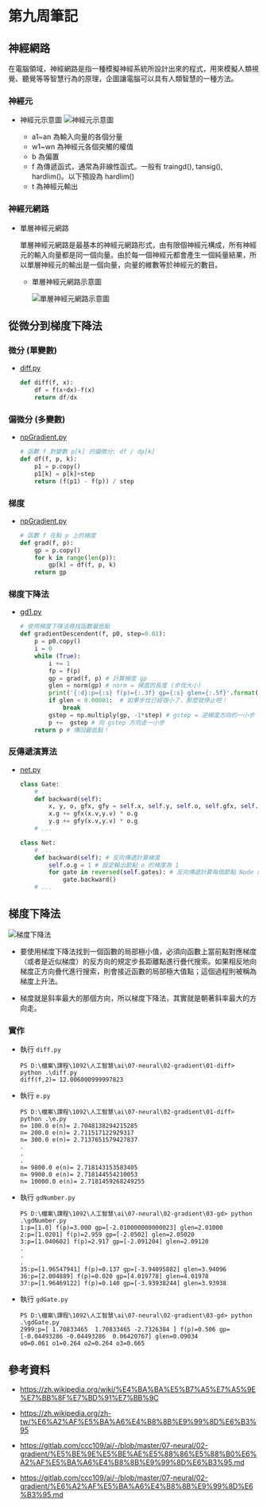 # 第九周筆記

## 神經網路

在電腦領域，神經網路是指一種模擬神經系統所設計出來的程式，用來模擬人類視覺、聽覺等等智慧行為的原理，企圖讓電腦可以具有人類智慧的一種方法。

### 神經元

* 神經元示意圖
  ![神經元示意圖](../img/神經元示意圖.png)

  * a1~an 為輸入向量的各個分量
  * w1~wn 為神經元各個突觸的權值
  * b 為偏置
  * f 為傳遞函式，通常為非線性函式。一般有 traingd(), tansig(), hardlim()。以下預設為 hardlim()
  * t 為神經元輸出

### 神經元網路

* 單層神經元網路

    單層神經元網路是最基本的神經元網路形式，由有限個神經元構成，所有神經元的輸入向量都是同一個向量。由於每一個神經元都會產生一個純量結果，所以單層神經元的輸出是一個向量，向量的維數等於神經元的數目。

  * 單層神經元網路示意圖

    ![單層神經元網路示意圖](../img/單層神經元網路示意圖.png)

## 從微分到梯度下降法

### 微分 (單變數)

* [diff.py](https://gitlab.com/ccc109/ai/-/tree/master/07-neural/02-gradient/01-diff/diff.py)

    ```python
    def diff(f, x):
        df = f(x+dx)-f(x)
        return df/dx
    ```

### 偏微分 (多變數)

* [npGradient.py](https://gitlab.com/ccc109/ai/-/tree/master/07-neural/02-gradient/02-gradient/npGradient.py)

    ```python
    # 函數 f 對變數 p[k] 的偏微分: df / dp[k]
    def df(f, p, k):
        p1 = p.copy()
        p1[k] = p[k]+step
        return (f(p1) - f(p)) / step
    ```

### 梯度

* [npGradient.py](https://gitlab.com/ccc109/ai/-/tree/master/07-neural/02-gradient/02-gradient/npGradient.py)

    ```python
    # 函數 f 在點 p 上的梯度
    def grad(f, p):
        gp = p.copy()
        for k in range(len(p)):
            gp[k] = df(f, p, k)
        return gp
    ```

### 梯度下降法

* [gd1.py](https://gitlab.com/ccc109/ai/-/tree/master/07-neural/02-gradient/03-gd/gd1.py)

    ```python
    # 使用梯度下降法尋找函數最低點
    def gradientDescendent(f, p0, step=0.01):
        p = p0.copy()
        i = 0
        while (True):
            i += 1
            fp = f(p)
            gp = grad(f, p) # 計算梯度 gp
            glen = norm(gp) # norm = 梯度的長度 (步伐大小)
            print('{:d}:p={:s} f(p)={:.3f} gp={:s} glen={:.5f}'.format(i, str(p), fp, str(gp), glen))
            if glen < 0.00001:  # 如果步伐已經很小了，那麼就停止吧！
                break
            gstep = np.multiply(gp, -1*step) # gstep = 逆梯度方向的一小步
            p +=  gstep # 向 gstep 方向走一小步
        return p # 傳回最低點！
    ```

### 反傳遞演算法

* [net.py](https://gitlab.com/ccc109/ai/-/tree/master/07-neural/02-gradient/04-net/net.py)

    ```python
    class Gate:
        # ...
        def backward(self):
            x, y, o, gfx, gfy = self.x, self.y, self.o, self.gfx, self.gfy
            x.g += gfx(x.v,y.v) * o.g
            y.g += gfy(x.v,y.v) * o.g
        # ...

    class Net:
        # ...
        def backward(self): # 反向傳遞計算梯度 
            self.o.g = 1 # 設定輸出節點 o 的梯度為 1
            for gate in reversed(self.gates): # 反向傳遞計算每個節點 Node 的梯度 g
                gate.backward()
        # ...

    ```

## 梯度下降法

![梯度下降法](../img/Gradient.jpg)

* 要使用梯度下降法找到一個函數的局部極小值，必須向函數上當前點對應梯度（或者是近似梯度）的反方向的規定步長距離點進行疊代搜索。如果相反地向梯度正方向疊代進行搜索，則會接近函數的局部極大值點；這個過程則被稱為梯度上升法。

* 梯度就是斜率最大的那個方向，所以梯度下降法，其實就是朝著斜率最大的方向走。

### 實作

* 執行 `diff.py`

    ```text
    PS D:\檔案\課程\1092\人工智慧\ai\07-neural\02-gradient\01-diff> python .\diff.py    
    diff(f,2)= 12.006000999997823
    ```

* 執行 `e.py`

    ```text
    PS D:\檔案\課程\1092\人工智慧\ai\07-neural\02-gradient\01-diff> python .\e.py         
    n= 100.0 e(n)= 2.7048138294215285
    n= 200.0 e(n)= 2.711517122929317  
    n= 300.0 e(n)= 2.7137651579427837 
    .
    .
    .
    n= 9800.0 e(n)= 2.718143153583405
    n= 9900.0 e(n)= 2.718144554210053
    n= 10000.0 e(n)= 2.7181459268249255
    ```

* 執行 `gdNumber.py`

    ```text
    PS D:\檔案\課程\1092\人工智慧\ai\07-neural\02-gradient\03-gd> python .\gdNumber.py
    1:p=[1.0] f(p)=3.000 gp=[-2.010000000000023] glen=2.01000
    2:p=[1.0201] f(p)=2.959 gp=[-2.0502] glen=2.05020
    3:p=[1.040602] f(p)=2.917 gp=[-2.091204] glen=2.09120
    .
    .
    .
    35:p=[1.96547941] f(p)=0.137 gp=[-3.94095882] glen=3.94096
    36:p=[2.004889] f(p)=0.020 gp=[4.019778] glen=4.01978
    37:p=[1.96469122] f(p)=0.140 gp=[-3.93938244] glen=3.93938
    ```

* 執行 `gdGate.py`

    ```text
    PS D:\檔案\課程\1092\人工智慧\ai\07-neural\02-gradient\03-gd> python .\gdGate.py  
    2999:p=[ 1.70833465  1.70833465 -2.7326384 ] f(p)=0.506 gp=[-0.04493286 -0.04493286  0.06420767] glen=0.09034
    o0=0.061 o1=0.264 o2=0.264 o3=0.665
    ```

## 參考資料

* <https://zh.wikipedia.org/wiki/%E4%BA%BA%E5%B7%A5%E7%A5%9E%E7%BB%8F%E7%BD%91%E7%BB%9C>

* <https://zh.wikipedia.org/zh-tw/%E6%A2%AF%E5%BA%A6%E4%B8%8B%E9%99%8D%E6%B3%95>

* <https://gitlab.com/ccc109/ai/-/blob/master/07-neural/02-gradient/%E5%BE%9E%E5%BE%AE%E5%88%86%E5%88%B0%E6%A2%AF%E5%BA%A6%E4%B8%8B%E9%99%8D%E6%B3%95.md>

* <https://gitlab.com/ccc109/ai/-/blob/master/07-neural/02-gradient/%E6%A2%AF%E5%BA%A6%E4%B8%8B%E9%99%8D%E6%B3%95.md>
